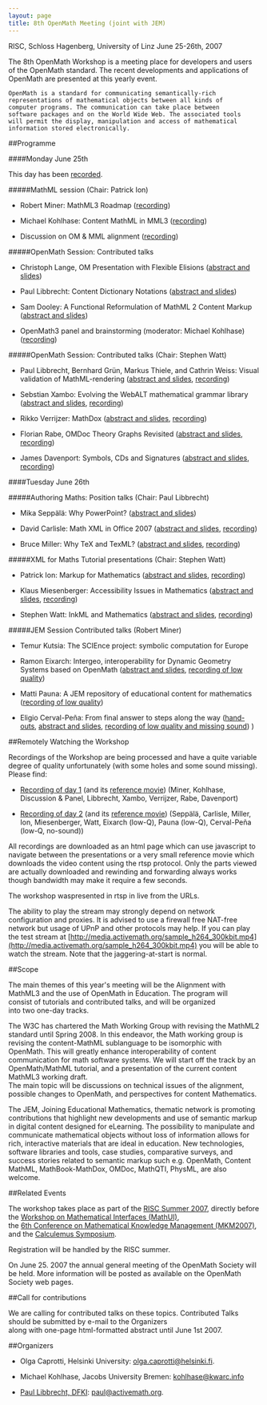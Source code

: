 ```yaml
---
layout: page
title: 8th OpenMath Meeting (joint with JEM)
---
```


RISC, Schloss Hagenberg, University of Linz
June 25-26th, 2007






The 8th OpenMath Workshop is a meeting place for developers and
    users of the OpenMath standard. The recent developments and
    applications of OpenMath are presented at this yearly event.

    OpenMath is a standard for communicating semantically-rich
    representations of mathematical objects between all kinds of
    computer programs. The communication can take place between
    software packages and on the World Wide Web. The associated tools
    will permit the display, manipulation and access of mathematical
    information stored electronically.



##Programme

####Monday June 25th

This day has been [recorded](#broadcast).

#####MathML session (Chair: Patrick Ion)

* Robert Miner: MathML3 Roadmap
  ([recording](movies/day-1.html#Robert))
  

<!--
  [abstract and slides](), 
  [recording](), 
  [download recording]()
  -->
* Michael Kohlhase: Content MathML in MML3
  ([recording](movies/day-1.html#Michael))


* Discussion on OM &amp; MML alignment
  ([recording](movies/day-1.html#alignment))
 



#####OpenMath Session: Contributed talks

* Christoph Lange, OM Presentation with Flexible Elisions 
    ([abstract and slides](http://jem-thematic.net/en/node/164/))
  

* Paul Libbrecht: Content Dictionary Notations
    ([abstract and slides](http://jem-thematic.net/en/node/167/))
  

* Sam Dooley: A Functional Reformulation of MathML 2 Content Markup
    ([abstract and slides](http://jem-thematic.net/en/node/245/))
  

    

* OpenMath3 panel and brainstorming (moderator: Michael Kohlhase)
  ([recording](movies/day-1.html#panel))



#####OpenMath Session: Contributed talks (Chair: Stephen Watt)

* Paul Libbrecht, Bernhard Grün, Markus Thiele, and Cathrin Weiss: Visual validation of MathML-rendering
       ([abstract and slides](http://jem-thematic.net/en/node/328/), 
       [recording](movies/day-1.html#Paul))
  

* Sebstian Xambo: Evolving the WebALT mathematical grammar library
       ([abstract and slides](http://jem-thematic.net/en/node/324/), 
       [recording](movies/day-1.html#Sebastian))
  

* Rikko Verrijzer: MathDox
       ([abstract and slides](http://jem-thematic.net/en/node/197/), 
       [recording](movies/day-1.html#Rikko))
  

* Florian Rabe, OMDoc Theory Graphs Revisited
       ([abstract and slides](http://jem-thematic.net/en/node/247/), 
       [recording](movies/day-1.html#Florian))
  

* James Davenport: Symbols, CDs and Signatures
       ([abstract and slides](http://jem-thematic.net/en/node/182/), 
       [recording](movies/day-1.html#James))
  



####Tuesday June 26th

#####Authoring Maths: Position talks (Chair: Paul Libbrecht)

* Mika Seppälä: Why PowerPoint?
       ([abstract and slides](http://jem-thematic.net/en/node/192/))
 

* David Carlisle: Math XML in Office 2007
       ([abstract and slides](http://jem-thematic.net/en/node/172/), 
       [recording](movies/day-1.html#David))
  

* Bruce Miller: Why TeX and TexML?
       ([abstract and slides](http://jem-thematic.net/en/node/192/), 
       [recording](movies/day-1.html#Bruce))
  



#####XML for Maths	Tutorial presentations (Chair: Stephen Watt)

* Patrick Ion: Markup for Mathematics
       ([abstract and slides](http://jem-thematic.net/en/node/179/), 
       [recording](movies/day-1.html#Patrick))
 

* Klaus Miesenberger: Accessibility Issues in Mathematics
       ([abstract and slides](http://jem-thematic.net/en/node/224/), 
       [recording](movies/day-1.html#Klaus))
  

* Stephen Watt: InkML and Mathematics
        ([abstract and slides](http://jem-thematic.net/en/node/181/), 
       [recording](movies/day-1.html#Stephen))




#####JEM Session	Contributed talks (Robert Miner)

* Temur Kutsia: The SCIEnce project: symbolic computation for Europe

* Ramon Eixarch: Intergeo, interoperability for Dynamic Geometry Systems based on OpenMath
       ([abstract and slides](http://jem-thematic.net/en/node/173/), 
       [recording of low quality](movies/day-1.html#Ramon))
 

* Matti Pauna: A JEM repository of educational content for mathematics
       ([recording of low quality](movies/day-1.html#Matti))
  

* Eligio Cerval-Peña: From final answer to steps along the way
   ([hand-outs](ECP-handouts.pdf), 
   [abstract and slides](http://jem-thematic.net/en/node/215/), 
       [recording of low quality and missing sound](movies/day-1.html#Eligio))
)



<a name="broadcast"/>
##Remotely Watching the Workshop


Recordings of the Workshop are being processed and have a quite variable
degree of quality unfortunately (with some holes and some sound missing).
Please find:


* [Recording of day 1](movies/day-1.html) 
  (and its [reference movie](openmath-ws07-day-1.mov))
  (Miner, Kohlhase, Discussion &amp; Panel, Libbrecht,
  Xambo, Verrijzer, Rabe, Davenport)

* [Recording of day 2](movies/day-1.html#Paul) 
    (and its [reference movie](openmath-ws07-day-2.mov))
    (Seppälä, Carlisle, Miller, Ion, Miesenberger, Watt, Eixarch (low-Q), 
    Pauna (low-Q), Cerval-Peña (low-Q, no-sound))
  



All recordings are downloaded as an html page which can use javascript to navigate
 between the presentations or a very small reference movie which downloads
 the video content using the rtsp protocol. Only the parts viewed are actually
 downloaded and rewinding and forwarding always works though bandwidth
 may make it require a few seconds.




The workshop waspresented in rtsp in live from the URLs.



The ability to play the stream may strongly depend on network configuration and proxies.
It is advised to use a firewall free NAT-free network but usage of UPnP and other protocols
may help. If you can play the test stream at 
 [http://media.activemath.org/sample_h264_300kbit.mp4](http://media.activemath.org/sample_h264_300kbit.mp4) 
 you will be able to watch the stream. Note that the jaggering-at-start is normal.


<!-- authors will be requested to run the desktop-presenter if possible as long as network
  on their machine http://www.varasoftware.com/products/wirecast/download.html
  or tightVNC -->




##Scope


The main themes of this year's meeting will be the Alignment with     
    MathML3 and the use of OpenMath in Education. The program will     
    consist of tutorials and contributed talks, and will be organized     
    into two one-day tracks.



The W3C has chartered the Math Working Group with revising the MathML2     
standard until Spring 2008. In this endeavor, the Math working group
    is revising the content-MathML sublanguage to be isomorphic with     
    OpenMath. This will greatly enhance interoperability of content    
    communication for math software systems. We will start off the track by
    an OpenMath/MathML tutorial, and a presentation of the current content     
    MathML3 working draft.         
    The main topic will be discussions on technical issues of the alignment,     
    possible changes to OpenMath, and perspectives for content Mathematics.
    


    

The JEM, Joining Educational Mathematics, thematic network is promoting
  contributions that highlight new developments and  use of semantic markup
  in digital content designed for eLearning. The possibility to
  manipulate and communicate mathematical objects without loss of
  information allows for rich, interactive materials that are ideal in
  education. New technologies, software
  libraries and tools, case studies, comparative  surveys, and success stories
  related to semantic markup such e.g. OpenMath, Content MathML, MathBook-MathDox,
  OMDoc, MathQTI, PhysML,  are also welcome.


##Related Events


The workshop takes place as part of the 
[RISC Summer 2007](http://www.risc.uni-linz.ac.at/about/conferences/summer2007/), 
  directly
    before the [Workshop on Mathematical Interfaces (MathUI)](http://www.activemath.org/~paul/MathUI07/),  
    the [6th Conference on Mathematical Knowledge Management (MKM2007)](http://www.cs.bham.ac.uk/~mmk/events/MKM07/), 
    and the [Calculemus Symposium](http://www.risc.uni-linz.ac.at/about/conferences/Calculemus2007/).
    

    
Registration will be handled by the RISC summer.

    
    
On June 25. 2007 the annual general meeting of the
    OpenMath Society will be held. More information will be posted as
    available on the OpenMath Society web pages.



##Call for contributions    

We are calling for contributed talks on these topics.
   Contributed Talks should be submitted by e-mail to the Organizers     
    along with one-page html-formatted abstract until June 1st 2007.


##Organizers

* Olga Caprotti, Helsinki University: 
    [olga.caprotti@helsinki.fi](mailto:olga.caprotti@helsinki.fi).
             
* Michael Kohlhase, Jacobs University Bremen:
    [kohlhase@kwarc.info](,mailto:kohlhase@kwarc.info)

* [Paul Libbrecht, DFKI](http://www.activemath.org/~paul/):
    [paul@activemath.org](paul@activemath.org).







